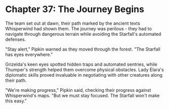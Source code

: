 # Chapter 37: The Journey Begins

The team set out at dawn, their path marked by the ancient texts Whisperwind had shown them. The journey was perilous - they had to navigate through dangerous terrain while avoiding the Starfall's automated defenses.

"Stay alert," Pipkin warned as they moved through the forest. "The Starfall has eyes everywhere."

Grizelda's keen eyes spotted hidden traps and automated sentries, while Thumper's strength helped them overcome physical obstacles. Lady Elara's diplomatic skills proved invaluable in negotiating with other creatures along their path.

"We're making progress," Pipkin said, checking their progress against Whisperwind's maps. "But we must stay focused. The Starfall won't make this easy."
